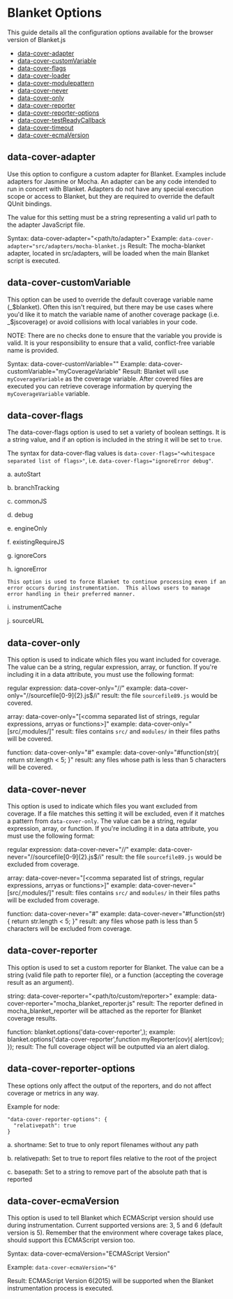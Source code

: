# Blanket Options

This guide details all the configuration options available for the browser version of Blanket.js

* [data-cover-adapter](#data-cover-adapter)
* [data-cover-customVariable](#data-cover-customVariable)
* [data-cover-flags](#data-cover-flags)
* [data-cover-loader](#data-cover-loader)
* [data-cover-modulepattern](#data-cover-modulepattern)
* [data-cover-never](#data-cover-never)
* [data-cover-only](#data-cover-only)
* [data-cover-reporter](#data-cover-reporter)
* [data-cover-reporter-options](#data-cover-reporter-options)
* [data-cover-testReadyCallback](#data-cover-testReadyCallback)
* [data-cover-timeout](#data-cover-timeout)
* [data-cover-ecmaVersion](#data-cover-ecmaVersion)


## data-cover-adapter

  Use this option to configure a custom adapter for Blanket.  Examples include adapters for Jasmine or Mocha.  An adapter can be any code intended to run in concert with Blanket.  Adapters do not have any special execution scope or access to Blanket, but they are required to override the default QUnit bindings.

  The value for this setting must be a string representing a valid url path to the adapter JavaScript file.

  Syntax: data-cover-adapter="<path/to/adapter>"
  Example: `data-cover-adapter="src/adapters/mocha-blanket.js`
  Result: The mocha-blanket adapter, located in src/adapters, will be loaded when the main Blanket script is executed.


## data-cover-customVariable

  This option can be used to override the default coverage variable name (_$blanket).  Often this isn't required, but there may be use cases where you'd like it to match the variable name of another coverage package (i.e. _$jscoverage) or avoid collisions with local variables in your code.

  NOTE: There are no checks done to ensure that the variable you provide is valid.  It is your responsibility to ensure that a valid, conflict-free variable name is provided.

  Syntax: data-cover-customVariable="<custom variable name>"
  Example: data-cover-customVariable="myCoverageVariable"
  Result: Blanket will use `myCoverageVariable` as the coverage variable.  After covered files are executed you can retrieve coverage information by querying the `myCoverageVariable` variable.


## data-cover-flags

  The data-cover-flags option is used to set a variety of boolean settings.  It is a string value, and if an option is included in the string it will be set to `true`.

  The syntax for data-cover-flag values is `data-cover-flags="<whitespace separated list of flags>"`, i.e. `data-cover-flags="ignoreError debug"`.

  a.  autoStart

  b.  branchTracking

  c.  commonJS

  d.  debug

  e.  engineOnly

  f.  existingRequireJS

  g.  ignoreCors

  h.  ignoreError
  
    This option is used to force Blanket to continue processing even if an error occurs during instrumentation.  This allows users to manage error handling in their preferred manner.

  i.  instrumentCache

  j.  sourceURL



## data-cover-only

  This option is used to indicate which files you want included for coverage.  The value can be a string, regular expression, array, or function.
  If you're including it in a data attribute, you must use the following format:

  regular expression: data-cover-only="//<your regular expression>"
  example: data-cover-only="//sourcefile[0-9]{2}.js$/i"
  result: the file `sourcefile89.js` would be covered.

  array: data-cover-only="[<comma separated list of strings, regular expressions, arryas or functions>]"
  example: data-cover-only="[src/,modules/]"
  result: files contains `src/` and `modules/` in their files paths will be covered.

  function: data-cover-only="#<function declaration or function name>"
  example: data-cover-only="#function(str){ return str.length < 5; }"
  result: any files whose path is less than 5 characters will be covered.


## data-cover-never

  This option is used to indicate which files you want excluded from coverage.  If a file matches this setting it will be excluded, even if it matches a pattern from `data-cover-only`. The value can be a string, regular expression, array, or function.
  If you're including it in a data attribute, you must use the following format:

  regular expression: data-cover-never="//<your regular expression>"
  example: data-cover-never="//sourcefile[0-9]{2}.js$/i"
  result: the file `sourcefile89.js` would be excluded from coverage.

  array: data-cover-never="[<comma separated list of strings, regular expressions, arryas or functions>]"
  example: data-cover-never="[src/,modules/]"
  result: files contains `src/` and `modules/` in their files paths will be excluded from coverage.

  function: data-cover-never="#<function declaration or function name>"
  example: data-cover-never="#function(str){ return str.length < 5; }"
  result: any files whose path is less than 5 characters will be excluded from coverage.


## data-cover-reporter

  This option is used to set a custom reporter for Blanket.  The value can be a string (valid file path to reporter file), or a function (accepting the coverage result as an argument).

  string: data-cover-reporter="<path/to/custom/reporter>"
  example: data-cover-reporter="mocha_blanket_reporter.js"
  result: The reporter defined in mocha_blanket_reporter will be attached as the reporter for Blanket coverage results.

  function: blanket.options('data-cover-reporter',<reporter function>);
  example: blanket.options('data-cover-reporter',function myReporter(cov){ alert(cov); });
  result: The full coverage object will be outputted via an alert dialog.


## data-cover-reporter-options

  These options only affect the output of the reporters, and do not affect coverage or metrics in any way.

  Example for node:

  ```
  "data-cover-reporter-options": {
    "relativepath": true
  }
  ```

  a. shortname:  Set to true to only report filenames without any path

  b. relativepath:  Set to true to report files relative to the root of the project

  c. basepath:  Set to a string to remove part of the absolute path that is reported

## data-cover-ecmaVersion

  This option is used to tell Blanket which ECMAScript version should use during instrumentation. Current supported versions are: 3, 5 and 6 (default version is 5).
  Remember that the environment where coverage takes place, should support this ECMAScript version too.

  Syntax: data-cover-ecmaVersion="ECMAScript Version"
  
  Example: `data-cover-ecmaVersion="6"`
  
  Result: ECMAScript Version 6(2015) will be supported when the Blanket instrumentation process is executed.
